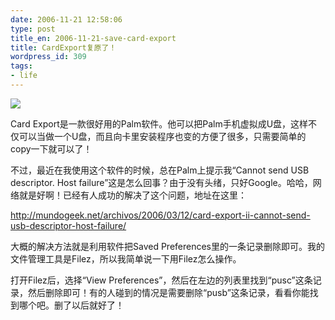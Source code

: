 ```yaml
---
date: 2006-11-21 12:58:06
type: post
title_en: 2006-11-21-save-card-export
title: CardExport复原了！
wordpress_id: 309
tags:
- life
---
```


![](http://mundogeek.net/wp-content/cardexport2.gif)

Card Export是一款很好用的Palm软件。他可以把Palm手机虚拟成U盘，这样不仅可以当做一个U盘，而且向卡里安装程序也变的方便了很多，只需要简单的copy一下就可以了！

不过，最近在我使用这个软件的时候，总在Palm上提示我“Cannot send USB descriptor. Host failure”这是怎么回事？由于没有头绪，只好Google。哈哈，网络就是好啊！已经有人成功的解决了这个问题，地址在这里：

<http://mundogeek.net/archivos/2006/03/12/card-export-ii-cannot-send-usb-descriptor-host-failure/>

大概的解决方法就是利用软件把Saved Preferences里的一条记录删除即可。我的文件管理工具是Filez，所以我简单说一下用Filez怎么操作。

打开Filez后，选择“View Preferences”，然后在左边的列表里找到“pusc”这条记录，然后删除即可！有的人碰到的情况是需要删除“pusb”这条记录，看看你能找到哪个吧。删了以后就好了！
